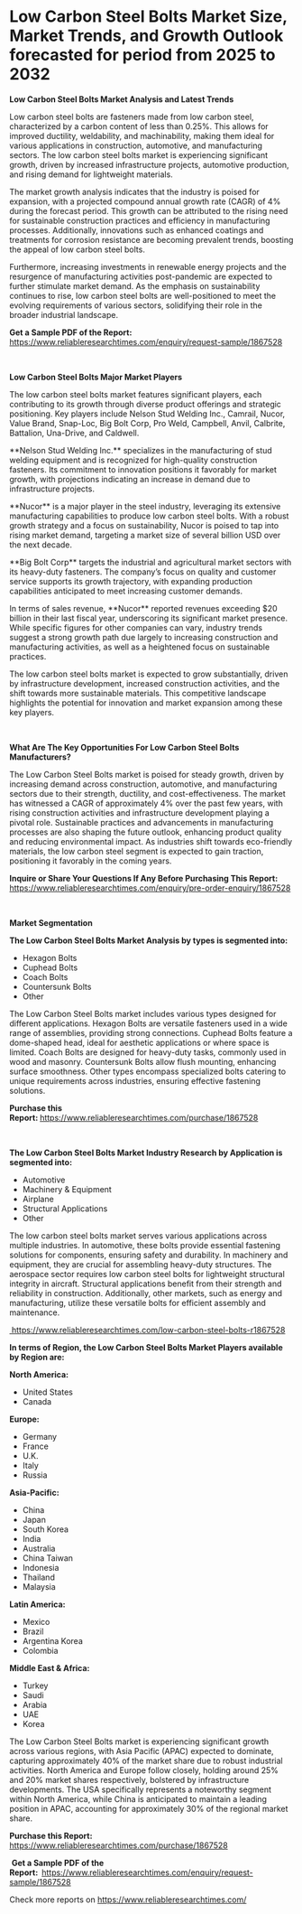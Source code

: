 <p><h1>Low Carbon Steel Bolts Market Size, Market Trends, and Growth Outlook forecasted for period from 2025 to 2032</h1></p><p><strong>Low Carbon Steel Bolts Market Analysis and Latest Trends</strong></p>
<p><p>Low carbon steel bolts are fasteners made from low carbon steel, characterized by a carbon content of less than 0.25%. This allows for improved ductility, weldability, and machinability, making them ideal for various applications in construction, automotive, and manufacturing sectors. The low carbon steel bolts market is experiencing significant growth, driven by increased infrastructure projects, automotive production, and rising demand for lightweight materials.</p><p>The market growth analysis indicates that the industry is poised for expansion, with a projected compound annual growth rate (CAGR) of 4% during the forecast period. This growth can be attributed to the rising need for sustainable construction practices and efficiency in manufacturing processes. Additionally, innovations such as enhanced coatings and treatments for corrosion resistance are becoming prevalent trends, boosting the appeal of low carbon steel bolts.</p><p>Furthermore, increasing investments in renewable energy projects and the resurgence of manufacturing activities post-pandemic are expected to further stimulate market demand. As the emphasis on sustainability continues to rise, low carbon steel bolts are well-positioned to meet the evolving requirements of various sectors, solidifying their role in the broader industrial landscape.</p></p>
<p><strong>Get a Sample PDF of the Report:&nbsp;</strong> <a href="https://www.reliableresearchtimes.com/enquiry/request-sample/1867528?utm_campaign=3281&utm_medium=2&utm_source=Github&utm_content=ia&utm_term=01042025&utm_id=low-carbon-steel-bolts">https://www.reliableresearchtimes.com/enquiry/request-sample/1867528</a></p>
<p>&nbsp;</p>
<p><strong>Low Carbon Steel Bolts Major Market Players</strong></p>
<p><p>The low carbon steel bolts market features significant players, each contributing to its growth through diverse product offerings and strategic positioning. Key players include Nelson Stud Welding Inc., Camrail, Nucor, Value Brand, Snap-Loc, Big Bolt Corp, Pro Weld, Campbell, Anvil, Calbrite, Battalion, Una-Drive, and Caldwell.</p><p>**Nelson Stud Welding Inc.** specializes in the manufacturing of stud welding equipment and is recognized for high-quality construction fasteners. Its commitment to innovation positions it favorably for market growth, with projections indicating an increase in demand due to infrastructure projects.</p><p>**Nucor** is a major player in the steel industry, leveraging its extensive manufacturing capabilities to produce low carbon steel bolts. With a robust growth strategy and a focus on sustainability, Nucor is poised to tap into rising market demand, targeting a market size of several billion USD over the next decade.</p><p>**Big Bolt Corp** targets the industrial and agricultural market sectors with its heavy-duty fasteners. The company’s focus on quality and customer service supports its growth trajectory, with expanding production capabilities anticipated to meet increasing customer demands.</p><p>In terms of sales revenue, **Nucor** reported revenues exceeding $20 billion in their last fiscal year, underscoring its significant market presence. While specific figures for other companies can vary, industry trends suggest a strong growth path due largely to increasing construction and manufacturing activities, as well as a heightened focus on sustainable practices.</p><p>The low carbon steel bolts market is expected to grow substantially, driven by infrastructure development, increased construction activities, and the shift towards more sustainable materials. This competitive landscape highlights the potential for innovation and market expansion among these key players.</p></p>
<p>&nbsp;</p>
<p><strong>What Are The Key Opportunities For Low Carbon Steel Bolts Manufacturers?</strong></p>
<p><p>The Low Carbon Steel Bolts market is poised for steady growth, driven by increasing demand across construction, automotive, and manufacturing sectors due to their strength, ductility, and cost-effectiveness. The market has witnessed a CAGR of approximately 4% over the past few years, with rising construction activities and infrastructure development playing a pivotal role. Sustainable practices and advancements in manufacturing processes are also shaping the future outlook, enhancing product quality and reducing environmental impact. As industries shift towards eco-friendly materials, the low carbon steel segment is expected to gain traction, positioning it favorably in the coming years.</p></p>
<p><strong>Inquire or Share Your Questions If Any Before Purchasing This Report:</strong> <a href="https://www.reliableresearchtimes.com/enquiry/pre-order-enquiry/1867528?utm_campaign=3281&utm_medium=2&utm_source=Github&utm_content=ia&utm_term=01042025&utm_id=low-carbon-steel-bolts">https://www.reliableresearchtimes.com/enquiry/pre-order-enquiry/1867528</a></p>
<p>&nbsp;</p>
<p><strong>Market Segmentation</strong></p>
<p><strong>The Low Carbon Steel Bolts Market Analysis by types is segmented into:</strong></p>
<p><ul><li>Hexagon Bolts</li><li>Cuphead Bolts</li><li>Coach Bolts</li><li>Countersunk Bolts</li><li>Other</li></ul></p>
<p><p>The Low Carbon Steel Bolts market includes various types designed for different applications. Hexagon Bolts are versatile fasteners used in a wide range of assemblies, providing strong connections. Cuphead Bolts feature a dome-shaped head, ideal for aesthetic applications or where space is limited. Coach Bolts are designed for heavy-duty tasks, commonly used in wood and masonry. Countersunk Bolts allow flush mounting, enhancing surface smoothness. Other types encompass specialized bolts catering to unique requirements across industries, ensuring effective fastening solutions.</p></p>
<p><strong>Purchase this Report:&nbsp;</strong><a href="https://www.reliableresearchtimes.com/purchase/1867528?utm_campaign=3281&utm_medium=2&utm_source=Github&utm_content=ia&utm_term=01042025&utm_id=low-carbon-steel-bolts">https://www.reliableresearchtimes.com/purchase/1867528</a></p>
<p>&nbsp;</p>
<p><strong>The Low Carbon Steel Bolts Market Industry Research by Application is segmented into:</strong></p>
<p><ul><li>Automotive</li><li>Machinery & Equipment</li><li>Airplane</li><li>Structural Applications</li><li>Other</li></ul></p>
<p><p>The low carbon steel bolts market serves various applications across multiple industries. In automotive, these bolts provide essential fastening solutions for components, ensuring safety and durability. In machinery and equipment, they are crucial for assembling heavy-duty structures. The aerospace sector requires low carbon steel bolts for lightweight structural integrity in aircraft. Structural applications benefit from their strength and reliability in construction. Additionally, other markets, such as energy and manufacturing, utilize these versatile bolts for efficient assembly and maintenance.</p></p>
<p><a href="https://www.reliableresearchtimes.com/low-carbon-steel-bolts-r1867528?utm_campaign=3281&utm_medium=2&utm_source=Github&utm_content=ia&utm_term=01042025&utm_id=low-carbon-steel-bolts">&nbsp;https://www.reliableresearchtimes.com/low-carbon-steel-bolts-r1867528</a></p>
<p><strong>In terms of Region, the Low Carbon Steel Bolts Market Players available by Region are:</strong></p>
<p>
    <p> <strong> North America: </strong>
        <ul>
            <li>United States</li>
            <li>Canada</li>
        </ul>
        </p> 
    <p> <strong> Europe: </strong>
        <ul>
            <li>Germany</li>
            <li>France</li>
            <li>U.K.</li>
            <li>Italy</li>
            <li>Russia</li>
        </ul>
        </p> 
    <p> <strong> Asia-Pacific: </strong>
        <ul>
            <li>China</li>
            <li>Japan</li>
            <li>South Korea</li>
            <li>India</li>
            <li>Australia</li>
            <li>China Taiwan</li>
            <li>Indonesia</li>
            <li>Thailand</li>
            <li>Malaysia</li>
        </ul>
        </p> 
    <p> <strong> Latin America: </strong>
        <ul>
            <li>Mexico</li>
            <li>Brazil</li>
            <li>Argentina Korea</li>
            <li>Colombia</li>
        </ul>
        </p> 
    <p> <strong> Middle East & Africa: </strong>
        <ul>
            <li>Turkey</li>
            <li>Saudi</li>
            <li>Arabia</li>
            <li>UAE</li>
            <li>Korea</li>
        </ul>
    </p>
    </p>
<p><p>The Low Carbon Steel Bolts market is experiencing significant growth across various regions, with Asia Pacific (APAC) expected to dominate, capturing approximately 40% of the market share due to robust industrial activities. North America and Europe follow closely, holding around 25% and 20% market shares respectively, bolstered by infrastructure developments. The USA specifically represents a noteworthy segment within North America, while China is anticipated to maintain a leading position in APAC, accounting for approximately 30% of the regional market share.</p></p>
<p><strong>Purchase this Report: </strong><a href="https://www.reliableresearchtimes.com/purchase/1867528?utm_campaign=3281&utm_medium=2&utm_source=Github&utm_content=ia&utm_term=01042025&utm_id=low-carbon-steel-bolts">https://www.reliableresearchtimes.com/purchase/1867528</a></p>
<p>&nbsp;<strong>Get a Sample PDF of the Report:&nbsp;&nbsp;</strong><a href="https://www.reliableresearchtimes.com/enquiry/request-sample/1867528?utm_campaign=3281&utm_medium=2&utm_source=Github&utm_content=ia&utm_term=01042025&utm_id=low-carbon-steel-bolts">https://www.reliableresearchtimes.com/enquiry/request-sample/1867528</a></p>
<p><strong></strong></p>
<p>Check more reports on <a href="https://www.reliableresearchtimes.com/?utm_campaign=3281&utm_medium=2&utm_source=Github&utm_content=ia&utm_term=01042025&utm_id=low-carbon-steel-bolts">https://www.reliableresearchtimes.com/</a></p>